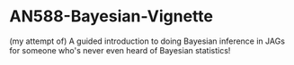 # AN588-Bayesian-Vignette

(my attempt of) A guided introduction to doing Bayesian inference in JAGs for someone who's never even heard of Bayesian statistics!
